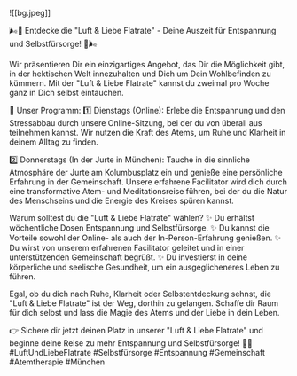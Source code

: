 ![[bg.jpeg]]

🌬️💖 Entdecke die "Luft & Liebe Flatrate" - Deine Auszeit für Entspannung und Selbstfürsorge! 💖🌬️

Wir präsentieren Dir ein einzigartiges Angebot, das Dir die Möglichkeit gibt, in der hektischen Welt innezuhalten und Dich um Dein Wohlbefinden zu kümmern. Mit der "Luft & Liebe Flatrate" kannst du zweimal pro Woche ganz in Dich selbst eintauchen.

📅 Unser Programm:
1️⃣ Dienstags (Online): Erlebe die Entspannung und den Stressabbau durch unsere Online-Sitzung, bei der du von überall aus teilnehmen kannst. Wir nutzen die Kraft des Atems, um Ruhe und Klarheit in deinem Alltag zu finden.

2️⃣ Donnerstags (In der Jurte in München): Tauche in die sinnliche Atmosphäre der Jurte am Kolumbusplatz ein und genieße eine persönliche Erfahrung in der Gemeinschaft. Unsere erfahrene Facilitator wird dich durch eine transformative Atem- und Meditationsreise führen, bei der du die Natur des Menschseins und die Energie des Kreises spüren kannst.

Warum solltest du die "Luft & Liebe Flatrate" wählen?
✨ Du erhältst wöchentliche Dosen Entspannung und Selbstfürsorge.
✨ Du kannst die Vorteile sowohl der Online- als auch der In-Person-Erfahrung genießen.
✨ Du wirst von unserem erfahrenen Facilitator geleitet und in einer unterstützenden Gemeinschaft begrüßt.
✨ Du investierst in deine körperliche und seelische Gesundheit, um ein ausgeglicheneres Leben zu führen.

Egal, ob du dich nach Ruhe, Klarheit oder Selbstentdeckung sehnst, die "Luft & Liebe Flatrate" ist der Weg, dorthin zu gelangen. Schaffe dir Raum für dich selbst und lass die Magie des Atems und der Liebe in dein Leben.

👉 Sichere dir jetzt deinen Platz in unserer "Luft & Liebe Flatrate" und beginne deine Reise zu mehr Entspannung und Selbstfürsorge! 🌿💖 #LuftUndLiebeFlatrate #Selbstfürsorge #Entspannung #Gemeinschaft #Atemtherapie #München